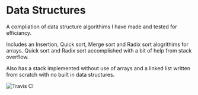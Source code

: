 # Data Structures

A compliation of data structure algorithims I have made and tested for efficiancy.

Includes an Insertion, Quick sort, Merge sort and Radix sort alogrithims for arrays. Quick sort
and Radix sort accomplished with a bit of help from stack overflow.

Also has a stack implemented without use of arrays and a linked list
written from scratch with no built in data structures.

![Travis CI](https://travis-ci.org/NickManos/data_structures_ruby.svg)

